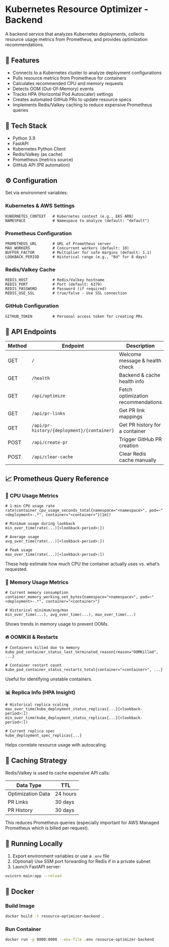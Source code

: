# Kubernetes Resource Optimizer - Backend

A backend service that analyzes Kubernetes deployments, collects resource usage metrics from Prometheus, and provides optimization recommendations.

## 🚀 Features

- Connects to a Kubernetes cluster to analyze deployment configurations
- Pulls resource metrics from Prometheus for containers
- Calculates recommended CPU and memory requests
- Detects OOM (Out-Of-Memory) events
- Tracks HPA (Horizontal Pod Autoscaler) settings
- Creates automated GitHub PRs to update resource specs
- Implements Redis/Valkey caching to reduce expensive Prometheus queries

## 🧰 Tech Stack

- Python 3.9
- FastAPI
- Kubernetes Python Client
- Redis/Valkey (as cache)
- Prometheus (metrics source)
- GitHub API (PR automation)

## ⚙️ Configuration

Set via environment variables:

### Kubernetes & AWS Settings
```env
KUBERNETES_CONTEXT   # Kubernetes context (e.g., EKS ARN)
NAMESPACE            # Namespace to analyze (default: "default")
```

### Prometheus Configuration
```env
PROMETHEUS_URL       # URL of Prometheus server
MAX_WORKERS          # Concurrent workers (default: 10)
BUFFER_FACTOR        # Multiplier for safe margins (default: 1.1)
LOOKBACK_PERIOD      # Historical range (e.g., "8d" for 8 days)
```

### Redis/Valkey Cache
```env
REDIS_HOST           # Redis/Valkey hostname
REDIS_PORT           # Port (default: 6379)
REDIS_PASSWORD       # Password (if required)
REDIS_USE_SSL        # true/false - Use SSL connection
```

### GitHub Configuration
```env
GITHUB_TOKEN         # Personal access token for creating PRs
```

## 📡 API Endpoints

| Method | Endpoint | Description |
|--------|----------|-------------|
| GET    | `/`                     | Welcome message & health check |
| GET    | `/health`              | Backend & cache health info |
| GET    | `/api/optimize`        | Fetch optimization recommendations |
| GET    | `/api/pr-links`        | Get PR link mappings |
| GET    | `/api/pr-history/{deployment}/{container}` | Get PR history for a container |
| POST   | `/api/create-pr`       | Trigger GitHub PR creation |
| POST   | `/api/clear-cache`     | Clear Redis cache manually |

## 📈 Prometheus Query Reference

### 🧠 CPU Usage Metrics
```promql
# 1-min CPU usage rate
rate(container_cpu_usage_seconds_total{namespace="<namespace>", pod=~"<deployment>-.*", container="<container>"}[1m])

# Minimum usage during lookback
min_over_time(rate(...)[<lookback-period>:])

# Average usage
avg_over_time(rate(...)[<lookback-period>:])

# Peak usage
max_over_time(rate(...)[<lookback-period>:])
```
These help estimate how much CPU the container actually uses vs. what’s requested.

### 💾 Memory Usage Metrics
```promql
# Current memory consumption
container_memory_working_set_bytes{namespace="<namespace>", pod=~"<deployment>-.*", container="<container>"}

# Historical minimum/avg/max
min_over_time(...), avg_over_time(...), max_over_time(...)
```
Shows trends in memory usage to prevent OOMs.

### 🔥 OOMKill & Restarts
```promql
# Containers killed due to memory
kube_pod_container_status_last_terminated_reason{reason="OOMKilled", ...}

# Container restart count
kube_pod_container_status_restarts_total{container="<container>", ...}
```
Useful for identifying unstable containers.

### 📊 Replica Info (HPA Insight)
```promql
# Historical replica scaling
max_over_time(kube_deployment_status_replicas{...}[<lookback-period>:])
min_over_time(kube_deployment_status_replicas{...}[<lookback-period>:])

# Current replica spec
kube_deployment_spec_replicas{...}
```
Helps correlate resource usage with autoscaling.

## 🧠 Caching Strategy

Redis/Valkey is used to cache expensive API calls:

| Data Type         | TTL         |
|------------------|-------------|
| Optimization Data | 24 hours    |
| PR Links          | 30 days     |
| PR History        | 30 days     |

This reduces Prometheus queries (especially important for AWS Managed Prometheus which is billed per request).

## 🧪 Running Locally

1. Export environment variables or use a `.env` file
2. (Optional) Use SSM port forwarding for Redis if in a private subnet
3. Launch FastAPI server:
```bash
uvicorn main:app --reload
```

## 🐳 Docker

### Build Image
```bash
docker build -t resource-optimizer-backend .
```

### Run Container
```bash
docker run -p 8000:8000 --env-file .env resource-optimizer-backend
```


